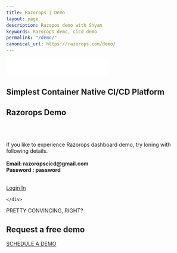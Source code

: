 ```yaml
---
title: Razorops | Demo
layout: page
description: Razopos demo with Shyam
keywords: Razorops demo, cicd demo
permalink: "/demo/"
canonical_url: https://razorops.com/demo/
---
```

	
<div class="customers-banner">
	<img src="/images/v2/razorops-white-logo.png" height="45">
	<h2>Simplest Container Native CI/CD Platform</h2>
</div>

<div class="razorops-ci-cd">
	<div class="container">
			<div class="section-header"><h2>Razorops Demo</h2></div>
			<div class="center">
			</div>
			<br>
			<br>
			<p>
			If you like to experience Razorops dashboard demo, try loning with following details.
			<br>
			<br>
			<b>Email: razoropscicd@gmail.com </b>
			<br>
			<b>Password : password</b>
			</p>
			<br>
			<a href="https://dashboard.razorops.com/users/sign_in" class="btn btn-success btn-lg btn-rounded pr-4 pl-4 mr-4">Login In</a>

			
	</div>
</div>

<!-- <svg xmlns="https://www.w3.org/2000/svg" class="curve-container__curve curve-one" viewBox="0 0 1440 68" enable-background="new 0 0 1440 68"><path d="m1622.3 1937.7c0 0-410.7 169.1-913.4 75.5-502.7-93.6-977.7 56.3-977.7 56.3v440h1891.1v-571.8" fill="#2017af" transform="translate(0-1977)"></path></svg> -->

<div class="demo-call-to-action">
  <p>PRETTY CONVINCING, RIGHT?</p>
  <h2>Request a <b>free demo</b></h2>
	<a href="/schedule-demo" class="btn btn-demo-request btn-lg pr-4 pl-4">SCHEDULE A DEMO</a>
</div>